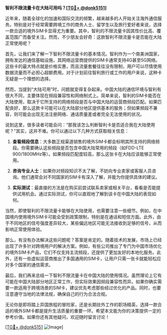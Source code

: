 **智利不限流量卡在大陆可用吗？[[TG💪+ @donk5151](https://t.me/s/donk5151)]**

近年来，随着全球化的加速和国际交流的频繁，越来越多的人开始关注海外通信服务。特别是对于经常需要跨境工作的商务人士、留学生以及旅行爱好者来说，选择一款合适的境外SIM卡显得尤为重要。其中，智利的不限流量卡因其性价比高、覆盖范围广而备受关注。然而，不少朋友会好奇：这款智利不限流量卡是否能在大陆正常使用呢？

首先，让我们来了解一下智利不限流量卡的基本情况。智利作为一个南美洲国家，拥有发达的通信基础设施，其网络运营商提供的SIM卡通常支持4G甚至5G网络。这些卡的最大特点就是价格实惠，而且流量套餐往往没有限制，用户可以尽情使用数据流量而不必担心超额费用。对于计划前往智利旅行或工作的用户来说，这种卡无疑是一个理想的选择。

然而，当提到“大陆可用”时，问题就变得复杂起来。中国大陆的通信环境与智利有很大不同，主要体现在频段兼容性和网络制式上。简单来说，智利的SIM卡能否在大陆使用，取决于它所支持的网络频段是否与中国大陆的运营商频段匹配。如果匹配良好，那么这款卡可能可以在大陆部分地区提供基本的服务；但如果频段不兼容，则可能会出现无法注册网络、通话质量差或者完全无法使用的状况。

说到这里，很多读者可能会问：“那我该怎么判断智利卡是否适合我在大陆使用呢？”其实，这并不难。你可以通过以下几种方式获取相关信息：

1. **查看频段信息**：大多数正规渠道销售的境外SIM卡都会标明其所支持的网络频段。你需要确认这些频段是否包含中国大陆常用的频段（如FDD-LTE 900/1800MHz等）。如果频段匹配度较高，那么这张卡在大陆应该能够正常使用。

2. **咨询专业人士**：如果你对频段知识不太了解，不妨向专业卖家或客服人员咨询。他们通常会对不同国家的SIM卡有深入了解，并能为你提供具体的建议。

3. **实际测试**：最直接的方法是在购买前尝试联系卖家或相关平台，看看是否能提供试用机会。通过实际测试，你可以直观地了解到该卡在中国大陆的表现如何。

当然，即使智利的不限流量卡能够在大陆使用，也需要注意一些细节。例如，在中国境内使用境外SIM卡可能会受到政策限制，特别是在通话和短信方面。此外，由于不同地区的信号强度差异较大，某些偏远地区可能无法接收到足够的信号，从而影响正常使用体验。

那么，有没有办法解决这些问题呢？答案是肯定的。随着技术的发展，市场上已经出现了许多针对跨境用户的解决方案。例如，有些公司推出了专门为中国市场优化的境外SIM卡产品，它们不仅支持主流频段，还提供了更加友好的本地化服务。此外，还有一些虚拟运营商推出了多国通用的SIM卡，让用户只需一张卡就能轻松应对多个国家的通信需求。

最后，我们再来总结一下智利不限流量卡在中国大陆的使用情况。虽然理论上它有可能在中国大陆部分地区正常工作，但实际效果因频段兼容性而异。如果你确实需要一款适用于跨境场景的SIM卡，建议优先考虑那些经过优化的产品。同时，也要注意遵守当地的法律法规，确保自己的行为合法合规。

无论你是即将踏上异国旅程的冒险家，还是长期驻外工作的职场精英，选择一款合适的境外SIM卡都是提升生活质量的重要一环。希望本文能为你的决策提供一定的参考价值。如果你还有其他疑问，欢迎随时留言讨论！

[[TG💪+ @donk5151](https://t.me/s/donk5151) ![Image](https://i.postimg.cc/rwNCRYN7/Snipaste-2025-04-30-17-27-05.png)]
